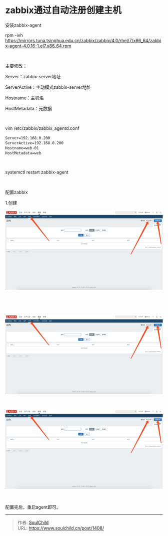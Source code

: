 # zabbix通过自动注册创建主机

<!--more-->
安装zabbix-agent

rpm -ivh https://mirrors.tuna.tsinghua.edu.cn/zabbix/zabbix/4.0/rhel/7/x86_64/zabbix-agent-4.0.16-1.el7.x86_64.rpm

&nbsp;

主要修改：

Server：zabbix-server地址

ServerActive：主动模式zabbix-server地址

Hostname：主机名

HostMetadata：元数据

&nbsp;

vim /etc/zabbix/zabbix_agentd.conf
<pre class="line-numbers" data-line="1" data-start="1"><code class="language-bash">Server=192.168.0.200
ServerActive=192.168.0.200
Hostname=web-01
HostMetadata=web</code></pre>
&nbsp;

systemctl restart zabbix-agent

&nbsp;

配置zabbix

1.创建

<img src="images/fa79c23467e5c3784b105fc3f71c5014.png" />

&nbsp;

&nbsp;

<img src="images/fa79c23467e5c3784b105fc3f71c5014.png" />

&nbsp;

<img src="images/fa79c23467e5c3784b105fc3f71c5014.png" />

&nbsp;

配置完后，重启agent即可。


---

> 作者: [SoulChild](https://www.soulchild.cn)  
> URL: https://www.soulchild.cn/post/1408/  

